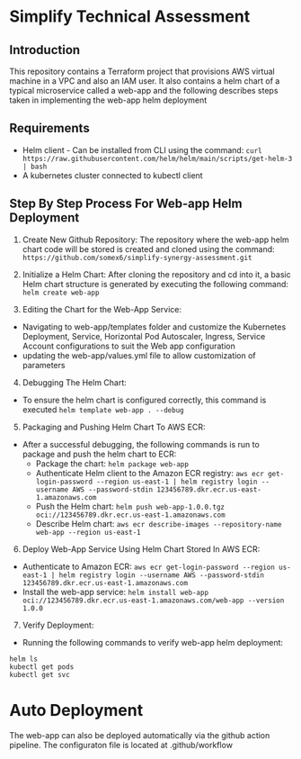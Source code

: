# Simplify Technical Assessment 
## Introduction
This repository contains a Terraform project that provisions AWS virtual machine in a VPC and also an IAM user. It also contains a helm chart of a typical microservice called a web-app and the following describes steps taken in implementing the web-app helm deployment

## Requirements
- Helm client - Can be installed from CLI using the command: `curl https://raw.githubusercontent.com/helm/helm/main/scripts/get-helm-3 | bash`
- A kubernetes cluster connected to kubectl client

## Step By Step Process For Web-app Helm Deployment
1) Create New Github Repository: The repository where the web-app helm chart code will be stored is created and cloned using the command: `https://github.com/somex6/simplify-synergy-assessment.git`

2) Initialize a Helm Chart: After cloning the repository and cd into it, a basic Helm chart structure is generated by executing the following command: `helm create web-app`

3) Editing the Chart for the Web-App Service: 
- Navigating to web-app/templates folder and customize the Kubernetes Deployment, Service, Horizontal Pod Autoscaler, Ingress, Service Account configurations to suit the Web app configuration
- updating the web-app/values.yml file to allow customization of parameters

4) Debugging The Helm Chart: 
- To ensure the helm chart is configured correctly, this command is executed `helm template web-app . --debug`

5) Packaging and Pushing Helm Chart To AWS ECR:
- After a successful debugging, the following commands is run to package and push the helm chart to ECR:
  - Package the chart: `helm package web-app`
  - Authenticate Helm client to the Amazon ECR registry:
  `aws ecr get-login-password --region us-east-1 | helm registry login --username AWS --password-stdin 123456789.dkr.ecr.us-east-1.amazonaws.com` 
  - Push the Helm chart: `helm push web-app-1.0.0.tgz oci://123456789.dkr.ecr.us-east-1.amazonaws.com`
  - Describe Helm chart: `aws ecr describe-images --repository-name web-app --region us-east-1`

6) Deploy Web-App Service Using Helm Chart Stored In AWS ECR:
- Authenticate to Amazon ECR: `aws ecr get-login-password --region us-east-1 | helm registry login --username AWS --password-stdin 123456789.dkr.ecr.us-east-1.amazonaws.com`
- Install the web-app service: `helm install web-app oci://123456789.dkr.ecr.us-east-1.amazonaws.com/web-app --version 1.0.0`

7) Verify Deployment: 
- Running the following commands to verify web-app helm deployment: 
```
helm ls
kubectl get pods
kubectl get svc
```

# Auto Deployment 
The web-app can also be deployed automatically via the github action pipeline. The configuraton file is located at .github/workflow